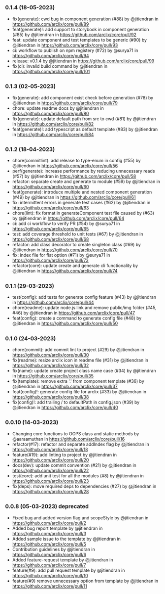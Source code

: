 ## <small>0.1.4 (18-05-2023)</small>

-   fix(generate): cwd bug in component generation (#88) by @jitiendran in https://github.com/arclix/core/pull/89
-   feat(generate)!: add support to storybook in component generation (#85) by @jitiendran in https://github.com/arclix/core/pull/92
-   feat: update component and test templates to be generic (#90) by @jitiendran in https://github.com/arclix/core/pull/93
-   ci: workflow to publish on npm registery (#72) by @surya71 in https://github.com/arclix/core/pull/94
-   release: v0.1.4 by @jitiendran in https://github.com/arclix/core/pull/99
-   fix(ci): invalid build command by @jitiendran in https://github.com/arclix/core/pull/101

## <small>0.1.3 (02-05-2023)</small>

-   fix(generate): add component exist check before generation (#78) by @jitiendran in https://github.com/arclix/core/pull/79
-   chore: update readme docs by @jitiendran in https://github.com/arclix/core/pull/80
-   fix(generate): update default path from src to cwd (#81) by @jitiendran in https://github.com/arclix/core/pull/82
-   feat(generate)!: add typescript as default template (#83) by @jitiendran in https://github.com/arclix/core/pull/84

## <small>0.1.2 (18-04-2023)</small>

-   chore(commitlint): add release to type-enum in config (#55) by @jitiendran in https://github.com/arclix/core/pull/56
-   perf(generate): increase performance by reducing unnecessary reads (#57) by @jitiendran in https://github.com/arclix/core/pull/58
-   refactor: separate create and generate to module (#59) by @jitiendran in https://github.com/arclix/core/pull/60
-   feat(generate): introduce multiple and nested component generation (#49) by @jitiendran in https://github.com/arclix/core/pull/61
-   fix: intermittent errors in generate test cases (#62) by @jitiendran in https://github.com/arclix/core/pull/63
-   chore(lint): fix format in generateComponent test file caused by (#63) by @jitiendran in https://github.com/arclix/core/pull/64
-   ci: add ci workflow to verify PR (#54) by @surya71 in https://github.com/arclix/core/pull/65
-   test: add coverage threshold to unit tests (#67) by @jitiendran in https://github.com/arclix/core/pull/68
-   refactor: add class decorator to create singleton class (#69) by @jitiendran in https://github.com/arclix/core/pull/70
-   fix: index file for flat option (#71) by @surya71 in https://github.com/arclix/core/pull/73
-   refactor(core): update create and generate cli functionality by @jitiendran in https://github.com/arclix/core/pull/74

## <small>0.1.1 (29-03-2023)</small>

-   test(config): add tests for generate config feature (#43) by @jitiendran in https://github.com/arclix/core/pull/44
-   chore(readme): update node.js link and remove public/img folder (#45, #46) by @jitiendran in https://github.com/arclix/core/pull/47
-   feat(config): create a command to generate config file (#48) by @jitiendran in https://github.com/arclix/core/pull/50

## <small>0.1.0 (24-03-2023)</small>

-   chore(commit): add commit lint to project (#29) by @jitiendran in https://github.com/arclix/core/pull/30
-   fix(readme): resize arclix icon in readme file (#31) by @jitiendran in https://github.com/arclix/core/pull/32
-   fix(name): update create project class name case (#34) by @jitiendran in https://github.com/arclix/core/pull/35
-   fix(template): remove extra '.' from component template (#36) by @jitiendran in https://github.com/arclix/core/pull/37
-   feat(config)!: generate config file for arclix (#33) by @jitiendran in https://github.com/arclix/core/pull/38
-   fix(config)!: add trailing / to defaultPath in config.json (#39) by @jitiendran in https://github.com/arclix/core/pull/40

## <small>0.0.10 (14-03-2023)</small>

-   Changing core functions to OOPS class and static methods by @aaraamuthan in https://github.com/arclix/core/pull/16
-   refactor(#17): refactor and separate addIndex flag by @jitiendran in https://github.com/arclix/core/pull/18
-   feature(#19): add linting to project by @jitiendran in https://github.com/arclix/core/pull/20
-   docs(dev): update commit convention (#21) by @jitiendran in https://github.com/arclix/core/pull/22
-   test(core): add unit test for all the modules (#8) by @jitiendran in https://github.com/arclix/core/pull/23
-   fix(deps): move required deps to dependencies (#27) by @jitiendran in https://github.com/arclix/core/pull/28

## <small>0.0.8 (05-03-2023) deprecated</small>

-   Fixed bug and added version flag and scopeStyle by @jitiendran in https://github.com/arclix/core/pull/2
-   Added bug report template by @jitiendran in https://github.com/arclix/core/pull/3
-   Added sample issue to the template by @jitiendran in https://github.com/arclix/core/pull/5
-   Contribution guidelines by @jitiendran in https://github.com/arclix/core/pull/6
-   Added feature-request template by @jitiendran in https://github.com/arclix/core/pull/7
-   feature(#9): add pull request template by @jitiendran in https://github.com/arclix/core/pull/10
-   feature(#9) remove unnecessary option from template by @jitiendran in https://github.com/arclix/core/pull/11
